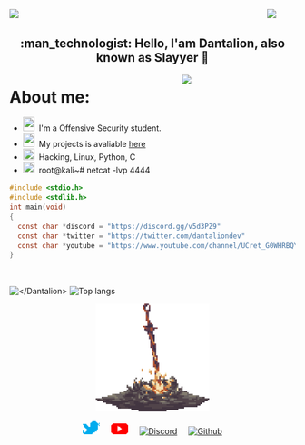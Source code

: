 <p align="left">
  <img src="http://24.media.tumblr.com/a8d91d9d6f197e126351464305f75dd7/tumblr_msitq5qMwW1sg2d49o1_1280.gif" width="50px"> 
  <img align="right" src="https://data.whicdn.com/images/232263957/original.gif" width="50px"> 
</p>

<h2 align="center">:man_technologist: Hello, I'am Dantalion, also known as Slayyer 👋</h2>

<img align='right' src='https://data.whicdn.com/images/286687755/original.gif' width='200"'>

<!--
[![Github Badge](https://img.shields.io/badge/-Github-000?style=flat-square&logo=Github&logoColor=white&link=https://github.com/fagnerpsantos)](https://github.com/Slayyer-dev)
[![Youtube Badge](https://img.shields.io/badge/-YouTube-ff0000?style=flat-square&labelColor=ff0000&logo=youtube&logoColor=white&link=https://www.youtube.com/user/TreinaWeb)](https://www.youtube.com/channel/UCret_G0WHRBQYG5MesldNjw?view_as=subscriber)
[![Git](https://img.shields.io/badge/-git-black?style=flat-square&logo=Git)](https://git-scm.com/) 
[![Linux](https://img.shields.io/badge/-linux-%231572B6?style=flat-square&logo=linux)](https://www.kernel.org/doc/html/latest/) 
-->

# About me:
- <img src="http://bestanimations.com/Animals/Mammals/Cats/cats/cute-kitty-animated-gif-51.gif" width="20" height="25">&nbsp;&nbsp;I'm a Offensive Security student.
- <img src="https://media.giphy.com/media/CN8RJQ9PWBk5y/giphy.gif" width="20" height="25">&nbsp;&nbsp;My projects is avaliable [here](https://github.com/Dantalion-dev)
- <img src="http://static.tumblr.com/df9d542bafc79acb5da56244ff58e4ea/dyb7ptk/plloy3ebg/tumblr_static_2eb7rsfw5728kc80w08og080.gif" width="20" height="20">&nbsp;&nbsp;Hacking, Linux, Python, C
- <img src="https://omgfoss.com/wp-content/uploads/2019/02/linux.gif" width="20" height="20">&nbsp;&nbsp;root@kali~# netcat -lvp 4444
&nbsp; &nbsp;
```c
#include <stdio.h>
#include <stdlib.h>
int main(void)
{
  const char *discord = "https://discord.gg/v5d3PZ9"
  const char *twitter = "https://twitter.com/dantaliondev"
  const char *youtube = "https://www.youtube.com/channel/UCret_G0WHRBQYG5MesldNjw"
}

```
&nbsp; &nbsp;

<img align="center" src="https://github-readme-stats.vercel.app/api?username=Dantalion-dev&show_icons=true&title_color=fff&icon_color=00d9ff&text_color=c9d1d9&bg_color=161b22" alt="</Dantalion>"/>

<img align="center" src="https://github-readme-stats.vercel.app/api/top-langs/?username=Dantalion-dev&layout=compact&show_icons=true&title_color=fff&icon_color=fff&text_color=c9d1d9&bg_color=161b22" alt="Top langs" />

<p align="center">
  <img src="https://raw.githubusercontent.com/TanZng/TanZng/master/assets/bonefire.gif" width="200"/>
</p>

<p align="center">
  <a rel="nofollow noopener noreferrer" target="_blank" href="https://twitter.com/dantaliondev">
  <img src="https://raw.githubusercontent.com/TanZng/TanZng/master/assets/twitter.png" width="30px" alt="Twitter"></a>
  &nbsp; &nbsp;
  <a rel="nofollow noopener noreferrer" target="_blank" href="https://www.youtube.com/channel/UCret_G0WHRBQYG5MesldNjw">
  <img src="https://raw.githubusercontent.com/TanZng/TanZng/master/assets/youtube.png" width="30px" alt="YouTube"></a>
  &nbsp; &nbsp;
  <a rel="nofollow noopener noreferrer" target="_blank" href="https://discord.gg/v5d3PZ9">
  <img src="https://orig00.deviantart.net/da8e/f/2017/113/2/0/discord_pixel_icon_by_grizz5-db6w18c.png" width="25px" alt="Discord"></a>
  &nbsp; &nbsp;
  <a rel="nofollow noopener noreferrer" target="_blank" href="https://github.com/Dantalion-dev">
  <img src="https://avatars0.githubusercontent.com/u/57802372?s=400&v=4" width="30px" alt="Github"></a>
</p> 
